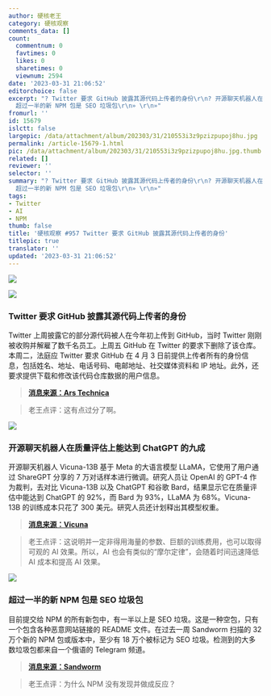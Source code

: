 ```yaml
---
author: 硬核老王
category: 硬核观察
comments_data: []
count:
  commentnum: 0
  favtimes: 0
  likes: 0
  sharetimes: 0
  viewnum: 2594
date: '2023-03-31 21:06:52'
editorchoice: false
excerpt: "? Twitter 要求 GitHub 披露其源代码上传者的身份\r\n? 开源聊天机器人在质量评估上能达到 ChatGPT 的九成\r\n?
  超过一半的新 NPM 包是 SEO 垃圾包\r\n» \r\n»"
fromurl: ''
id: 15679
islctt: false
largepic: /data/attachment/album/202303/31/210553i3z9pzizpupoj8hu.jpg
permalink: /article-15679-1.html
pic: /data/attachment/album/202303/31/210553i3z9pzizpupoj8hu.jpg.thumb.jpg
related: []
reviewer: ''
selector: ''
summary: "? Twitter 要求 GitHub 披露其源代码上传者的身份\r\n? 开源聊天机器人在质量评估上能达到 ChatGPT 的九成\r\n?
  超过一半的新 NPM 包是 SEO 垃圾包\r\n» \r\n»"
tags:
- Twitter
- AI
- NPM
thumb: false
title: '硬核观察 #957 Twitter 要求 GitHub 披露其源代码上传者的身份'
titlepic: true
translator: ''
updated: '2023-03-31 21:06:52'
---
```


![](/data/attachment/album/202303/31/210553i3z9pzizpupoj8hu.jpg)


![](/data/attachment/album/202303/31/210605vd8gejdz3mpfqfq3.jpg)


### Twitter 要求 GitHub 披露其源代码上传者的身份


Twitter 上周披露它的部分源代码被人在今年初上传到 GitHub，当时 Twitter 刚刚被收购并解雇了数千名员工。上周五 GitHub 在 Twitter 的要求下删除了该仓库。本周二，法庭应 Twitter 要求 GitHub 在 4 月 3 日前提供上传者所有的身份信息，包括姓名、地址、电话号码、电邮地址、社交媒体资料和 IP 地址。此外，还要求提供下载和修改该代码仓库数据的用户信息。



> 
> **[消息来源：Ars Technica](https://arstechnica.com/tech-policy/2023/03/twitter-obtains-subpoena-forcing-github-to-unmask-source-code-leaker/)**
> 
> 
> 



> 
> 老王点评：这有点过分了啊。
> 
> 
> 


![](/data/attachment/album/202303/31/210621o4wjd7yowyzjyyp8.jpg)


### 开源聊天机器人在质量评估上能达到 ChatGPT 的九成


开源聊天机器人 Vicuna-13B 基于 Meta 的大语言模型 LLaMA，它使用了用户通过 ShareGPT 分享的 7 万对话样本进行微调。研究人员让 OpenAI 的 GPT-4 作为裁判，去对比 Vicuna-13B 以及 ChatGPT 和谷歌 Bard，结果显示它在质量评估中能达到 ChatGPT 的 92%，而 Bard 为 93%，LLaMA 为 68%。Vicuna-13B 的训练成本只花了 300 美元。研究人员还计划释出其模型权重。



> 
> **[消息来源：Vicuna](https://vicuna.lmsys.org/)**
> 
> 
> 



> 
> 老王点评：这说明并一定非得用海量的参数、巨额的训练费用，也可以取得可观的 AI 效果。所以，AI 也会有类似的“摩尔定律”，会随着时间迅速降低 AI 成本和提高 AI 效果。
> 
> 
> 


![](/data/attachment/album/202303/31/210635s10zvamb166mqvig.jpg)


### 超过一半的新 NPM 包是 SEO 垃圾包


目前提交给 NPM 的所有新包中，有一半以上是 SEO 垃圾。这是一种空包，只有一个包含各种恶意网站链接的 README 文件。在过去一周 Sandworm 扫描的 32 万个新的 NPM 包或版本中，至少有 18 万个被标记为 SEO 垃圾。检测到的大多数垃圾包都来自一个俄语的 Telegram 频道。



> 
> **[消息来源：Sandworm](https://blog.sandworm.dev/one-in-two-new-npm-packages-is-seo-spam-right-now)**
> 
> 
> 



> 
> 老王点评：为什么 NPM 没有发现并做成反应？
> 
> 
>